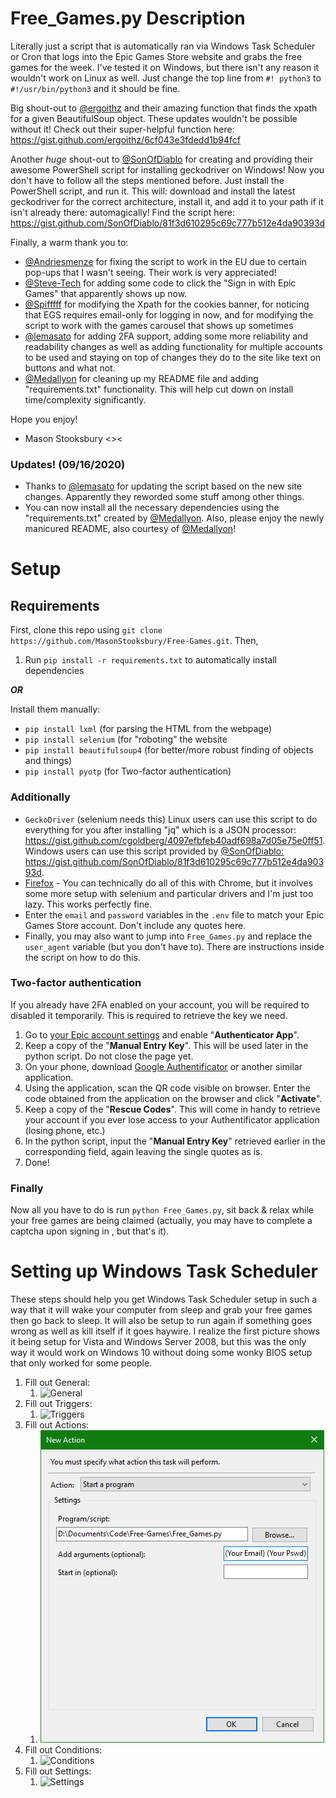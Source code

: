 # Free_Games.py Description

Literally just a script that is automatically ran via Windows Task Scheduler or Cron that logs into the Epic Games Store website and grabs the free games for the week. I've tested it on Windows, but there isn't any reason it wouldn't work on Linux as well. Just change the top line from `#! python3` to `#!/usr/bin/python3` and it should be fine. 

Big shout-out to [@ergoithz](https://github.com/ergoithz) and their amazing function that finds the xpath for a given BeautifulSoup object. These updates wouldn't be possible without it! Check out their super-helpful function here: https://gist.github.com/ergoithz/6cf043e3fdedd1b94fcf

Another *huge* shout-out to [@SonOfDiablo](https://github.com/SonOfDiablo) for creating and providing their awesome PowerShell script for installing geckodriver on Windows! Now you don't have to follow all the steps mentioned before. Just install the PowerShell script, and run it. This will: download and install the latest geckodriver for the correct architecture, install it, and add it to your path if it isn't already there: automagically! Find the script here: https://gist.github.com/SonOfDiablo/81f3d610295c69c777b512e4da90393d

Finally, a warm thank you to:
  - [@Andriesmenze](https://github.com/Andriesmenze) for fixing the script to work in the EU due to certain pop-ups that I wasn't seeing. Their work is very appreciated!
  - [@Steve-Tech](https://github.com/Steve-Tech) for adding some code to click the "Sign in with Epic Games" that apparently shows up now.
  - [@Spifffff](https://github.com/Spifffff) for modifying the Xpath for the cookies banner, for noticing that EGS requires email-only for logging in now, and for modifying the script to work with the games carousel that shows up sometimes
  - [@lemasato](https://github.com/lemasato) for adding 2FA support, adding some more reliability and readability changes as well as adding functionality for multiple accounts to be used and staying on top of changes they do to the site like text on buttons and what not.
  - [@Medallyon](https://github.com/Medallyon) for cleaning up my README file and adding "requirements.txt" functionality. This will help cut down on install time/complexity significantly.

Hope you enjoy!
  - Mason Stooksbury <><

### Updates! (09/16/2020)
  - Thanks to [@lemasato](https://github.com/lemasato) for updating the script based on the new site changes. Apparently they reworded some stuff among other things.
  - You can now install all the necessary dependencies using the "requirements.txt" created by [@Medallyon](https://github.com/Medallyon). Also, please enjoy the newly manicured README, also courtesy of [@Medallyon](https://github.com/Medallyon)!

# Setup

## Requirements

First, clone this repo using `git clone https://github.com/MasonStooksbury/Free-Games.git`. Then,

1. Run `pip install -r requirements.txt` to automatically install dependencies

***OR***

Install them manually:
  + `pip install lxml` (for parsing the HTML from the webpage)
  + `pip install selenium` (for "roboting" the website
  + `pip install beautifulsoup4` (for better/more robust finding of objects and things)
  + `pip install pyotp` (for Two-factor authentication)

### Additionally

+ `GeckoDriver` (selenium needs this) Linux users can use this script to do everything for you after installing "jq" which is a JSON processor: https://gist.github.com/cgoldberg/4097efbfeb40adf698a7d05e75e0ff51. Windows users can use this script provided by [@SonOfDiablo:](https://github.com/SonOfDiablo:) https://gist.github.com/SonOfDiablo/81f3d610295c69c777b512e4da90393d.
+ [Firefox](https://www.mozilla.org/firefox/new/) - You can technically do all of this with Chrome, but it involves some more setup with selenium and particular drivers and I'm just too lazy. This works perfectly fine.
+ Enter the `email` and `password` variables in the `.env` file to match your Epic Games Store account. Don't include any quotes here.
+ Finally, you may also want to jump into `Free_Games.py` and replace the `user_agent` variable (but you don't have to). There are instructions inside the script on how to do this.

### Two-factor authentication

If you already have 2FA enabled on your account, you will be required to disabled it temporarily. This is required to retrieve the key we need.

1. Go to [your Epic account settings](https://www.epicgames.com/account/password) and enable "**Authenticator App**".
1. Keep a copy of the "**Manual Entry Key**". This will be used later in the python script. Do not close the page yet.
1. On your phone, download [Google Authentificator](https://play.google.com/store/apps/details?id=com.google.android.apps.authenticator2&hl=en) or another similar application.
1. Using the application, scan the QR code visible on browser. Enter the code obtained from the application on the browser and click "**Activate**".
1. Keep a copy of the "**Rescue Codes**". This will come in handy to retrieve your account if you ever lose access to your Authentificator application (losing phone, etc.)
1. In the python script, input the "**Manual Entry Key**" retrieved earlier in the corresponding field, again leaving the single quotes as is.
1. Done!

### Finally

Now all you have to do is run `python Free_Games.py`, sit back & relax while your free games are being claimed (actually, you may have to complete a captcha upon signing in , but that's it).

# Setting up Windows Task Scheduler

These steps should help you get Windows Task Scheduler setup in such a way that it will wake your computer from sleep and grab your free games then go back to sleep. It will also be setup to run again if something goes wrong as well as kill itself if it goes haywire. I realize the first picture shows it being setup for Vista and Windows Server 2008, but this was the only way it would work on Windows 10 without doing some wonky BIOS setup that only worked for some people.

1. Fill out General:
    1. ![General](https://github.com/MasonStooksbury/Free-Games/blob/master/WTS_Setup/General.png)
2. Fill out Triggers:
    1. ![Triggers](https://github.com/MasonStooksbury/Free-Games/blob/master/WTS_Setup/Triggers.png)
3. Fill out Actions:
    1. ![Actions](https://github.com/MasonStooksbury/Free-Games/blob/master/WTS_Setup/Actions.png)
4. Fill out Conditions:
    1. ![Conditions](https://github.com/MasonStooksbury/Free-Games/blob/master/WTS_Setup/Conditions.png)
5. Fill out Settings:
    1. ![Settings](https://github.com/MasonStooksbury/Free-Games/blob/master/WTS_Setup/Settings.png)
